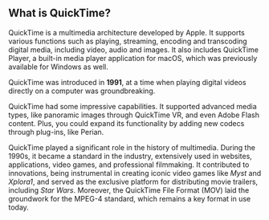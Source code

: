 ## What is QuickTime?

QuickTime is a multimedia architecture developed by Apple. It supports various functions such as playing, streaming, encoding and transcoding digital media, including video, audio and images. It also includes QuickTime Player, a built-in media player application for macOS, which was previously available for Windows as well.

QuickTime was introduced in **1991**, at a time when playing digital videos directly on a computer was groundbreaking.

QuickTime had some impressive capabilities. It supported advanced media types, like panoramic images through QuickTime VR, and even Adobe Flash content. Plus, you could expand its functionality by adding new codecs through plug-ins, like Perian.

QuickTime played a significant role in the history of multimedia. During the 1990s, it became a standard in the industry, extensively used in websites, applications, video games, and professional filmmaking. It contributed to innovations, being instrumental in creating iconic video games like _Myst_ and _Xplora1_, and served as the exclusive platform for distributing movie trailers, including _Star Wars_. Moreover, the QuickTime File Format (MOV) laid the groundwork for the MPEG-4 standard, which remains a key format in use today.
